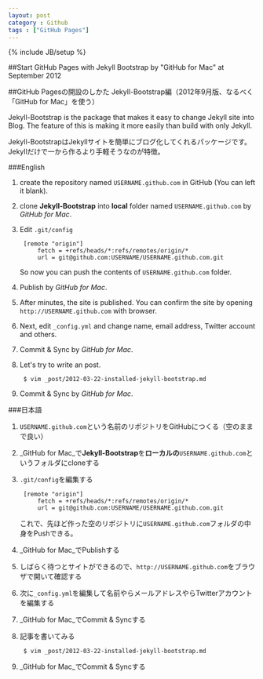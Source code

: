 ```yaml
---
layout: post
category : Github
tags : ["GitHub Pages"]
---
```

{% include JB/setup %}

##Start GitHub Pages with Jekyll Bootstrap by "GitHub for Mac" at September 2012


##GitHub Pagesの開設のしかた Jekyll-Bootstrap編（2012年9月版、なるべく「GitHub for Mac」を使う）

Jekyll-Bootstrap is the package that makes it easy to change Jekyll site into Blog. The feature of this is making it more easily than build with only Jekyll.

Jekyll-BootstrapはJekyllサイトを簡単にブログ化してくれるパッケージです。Jekyllだけで一から作るより手軽そうなのが特徴。

###English

1. create the repository named `USERNAME.github.com` in GitHub (You can left it blank).
2. clone **Jekyll-Bootstrap** into **local** folder named `USERNAME.github.com` by _GitHub for Mac_.
3. Edit `.git/config`

		[remote "origin"]
			fetch = +refs/heads/*:refs/remotes/origin/*
			url = git@github.com:USERNAME/USERNAME.github.com.git

	So now you can push the contents of `USERNAME.github.com` folder.
4. Publish by _GitHub for Mac_.
3. After minutes, the site is published. You can confirm the site by opening `http://USERNAME.github.com` with browser.
4. Next, edit `_config.yml` and change name, email address, Twitter account and others.
5. Commit & Sync by _GitHub for Mac_.
6. Let's try to write an post.

		$ vim _post/2012-03-22-installed-jekyll-bootstrap.md

5. Commit & Sync by _GitHub for Mac_.

###日本語

1. `USERNAME.github.com`という名前のリポジトリをGitHubにつくる（空のままで良い）
2. _GitHub for Mac_で**Jekyll-Bootstrap**を**ローカルの**`USERNAME.github.com`というフォルダにcloneする
3. `.git/config`を編集する

		[remote "origin"]
			fetch = +refs/heads/*:refs/remotes/origin/*
			url = git@github.com:USERNAME/USERNAME.github.com.git

	これで、先ほど作った空のリポジトリに`USERNAME.github.com`フォルダの中身をPushできる。
4. _GitHub for Mac_でPublishする
3. しばらく待つとサイトができるので、`http://USERNAME.github.com`をブラウザで開いて確認する
4. 次に`_config.yml`を編集して名前やらメールアドレスやらTwitterアカウントを編集する
5. _GitHub for Mac_でCommit & Syncする
6. 記事を書いてみる

		$ vim _post/2012-03-22-installed-jekyll-bootstrap.md

5. _GitHub for Mac_でCommit & Syncする
